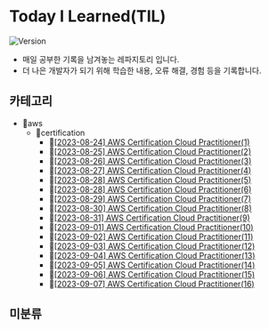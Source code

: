 # Today I Learned(TIL)
![Version](https://img.shields.io/badge/version-2023.08.24-red.svg) 

* 매일 공부한 기록을 남겨놓는 레파지토리 입니다.
* 더 나은 개발자가 되기 위해 학습한 내용, 오류 해결, 경험 등을 기록합니다.

## 카테고리
- 📂aws
  - 📂certification
    - 📄[[2023-08-24] AWS Certification Cloud Practitioner(1)](https://github.com/kimbongjune/TIL/blob/main/aws%2Fcertification%2F2023-08-24_AWS%20Certification%20Cloud%20Practitioner(1).md)
    - 📄[[2023-08-25] AWS Certification Cloud Practitioner(2)](https://github.com/kimbongjune/TIL/blob/main/aws%2Fcertification%2F2023-08-25_AWS%20Certification%20Cloud%20Practitioner(2).md)
    - 📄[[2023-08-26] AWS Certification Cloud Practitioner(3)](https://github.com/kimbongjune/TIL/blob/main/aws%2Fcertification%2F2023-08-26_AWS%20Certification%20Cloud%20Practitioner(3).md)
    - 📄[[2023-08-27] AWS Certification Cloud Practitioner(4)](https://github.com/kimbongjune/TIL/blob/main/aws%2Fcertification%2F2023-08-27_AWS%20Certification%20Cloud%20Practitioner(4).md)
    - 📄[[2023-08-28] AWS Certification Cloud Practitioner(5)](https://github.com/kimbongjune/TIL/blob/main/aws%2Fcertification%2F2023-08-28_AWS%20Certification%20Cloud%20Practitioner(5).md)
    - 📄[[2023-08-28] AWS Certification Cloud Practitioner(6)](https://github.com/kimbongjune/TIL/blob/main/aws%2Fcertification%2F2023-08-28_AWS%20Certification%20Cloud%20Practitioner(6).md)
    - 📄[[2023-08-29] AWS Certification Cloud Practitioner(7)](https://github.com/kimbongjune/TIL/blob/main/aws%2Fcertification%2F2023-08-29_AWS%20Certification%20Cloud%20Practitioner(7).md)
    - 📄[[2023-08-30] AWS Certification Cloud Practitioner(8)](https://github.com/kimbongjune/TIL/blob/main/aws%2Fcertification%2F2023-08-30_AWS%20Certification%20Cloud%20Practitioner(8).md)
    - 📄[[2023-08-31] AWS Certification Cloud Practitioner(9)](https://github.com/kimbongjune/TIL/blob/main/aws%2Fcertification%2F2023-08-31_AWS%20Certification%20Cloud%20Practitioner(9).md)
    - 📄[[2023-09-01] AWS Certification Cloud Practitioner(10)](https://github.com/kimbongjune/TIL/blob/main/aws%2Fcertification%2F2023-09-01_AWS%20Certification%20Cloud%20Practitioner(10).md)
    - 📄[[2023-09-02] AWS Certification Cloud Practitioner(11)](https://github.com/kimbongjune/TIL/blob/main/aws%2Fcertification%2F2023-09-02_AWS%20Certification%20Cloud%20Practitioner(11).md)
    - 📄[[2023-09-03] AWS Certification Cloud Practitioner(12)](https://github.com/kimbongjune/TIL/blob/main/aws%2Fcertification%2F2023-09-03_AWS%20Certification%20Cloud%20Practitioner(12).md)
    - 📄[[2023-09-04] AWS Certification Cloud Practitioner(13)](https://github.com/kimbongjune/TIL/blob/main/aws%2Fcertification%2F2023-09-04_AWS%20Certification%20Cloud%20Practitioner(13).md)
    - 📄[[2023-09-05] AWS Certification Cloud Practitioner(14)](https://github.com/kimbongjune/TIL/blob/main/aws%2Fcertification%2F2023-09-05_AWS%20Certification%20Cloud%20Practitioner(14).md)
    - 📄[[2023-09-06] AWS Certification Cloud Practitioner(15)](https://github.com/kimbongjune/TIL/blob/main/aws%2Fcertification%2F2023-09-06_AWS%20Certification%20Cloud%20Practitioner(15).md)
    - 📄[[2023-09-07] AWS Certification Cloud Practitioner(16)](https://github.com/kimbongjune/TIL/blob/main/aws%2Fcertification%2F2023-09-07_AWS%20Certification%20Cloud%20Practitioner(16).md)

## 미분류
